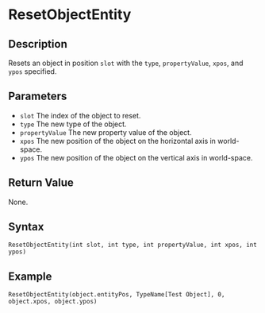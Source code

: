 # ResetObjectEntity

## Description
Resets an object in position `slot` with the `type`, `propertyValue`, `xpos`, and `ypos` specified.

## Parameters
- `slot`
The index of the object to reset.
- `type`
The new type of the object.
- `propertyValue`
The new property value of the object.
- `xpos`
The new position of the object on the horizontal axis in world-space.
- `ypos`
The new position of the object on the vertical axis in world-space.

## Return Value
None.

## Syntax
```
ResetObjectEntity(int slot, int type, int propertyValue, int xpos, int ypos)
```

## Example
```
ResetObjectEntity(object.entityPos, TypeName[Test Object], 0, object.xpos, object.ypos)
```